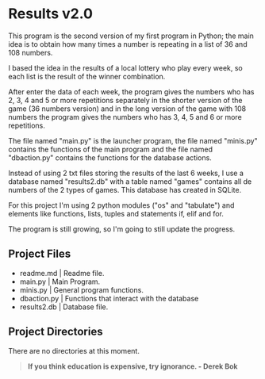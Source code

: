 # Results v2.0

This program is the second version of my first program in Python; the main idea is to obtain how many times a number is repeating in a list of 36 and 108 numbers.

I based the idea in the results of a local lottery who play every week, so each list is the result of the winner combination.

After enter the data of each week, the program gives the numbers who has 2, 3, 4 and 5 or more repetitions separately in the shorter version of the game (36 numbers version) and in the long version of the game with 108 numbers the program gives the numbers who has 3, 4, 5 and 6 or more repetitions.

The file named "main.py" is the launcher program, the file named "minis.py" contains the functions of the main program and the file named "dbaction.py" contains the functions for the database actions.

Instead of using 2 txt files storing the results of the last 6 weeks, I use a database named "results2.db" with a table named "games" contains all de numbers of the 2 types of games. This database has created in SQLite.

For this project I'm using 2 python modules ("os" and "tabulate") and elements like functions, lists, tuples and statements if, elif and for.  

The program is still growing, so I'm going to still update the progress.
  

## Project Files
- readme.md   | Readme file.
- main.py        | Main Program.
- minis.py       | General program functions.
- dbaction.py | Functions that interact with the database
- results2.db  | Database file.


## Project Directories
There are no directories at this moment.
  
  
> **If you think education is expensive, try ignorance. - Derek Bok**